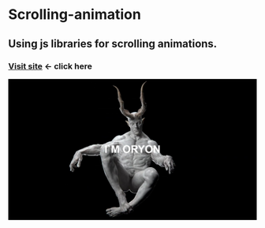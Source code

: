 # Scrolling-animation
## Using js libraries for scrolling animations.
### [Visit site](https://exoryon.github.io/Scrolling-animation/)  ← click here
![alt text](https://github.com/exORYON/Projects-preview/blob/main/scrolling-animation.jpg?raw=true "Scrolling animation")
